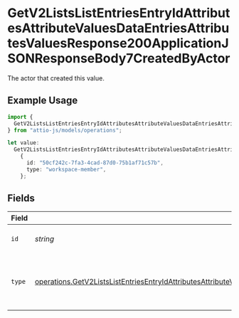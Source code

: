 # GetV2ListsListEntriesEntryIdAttributesAttributeValuesDataEntriesAttributesValuesResponse200ApplicationJSONResponseBody7CreatedByActor

The actor that created this value.

## Example Usage

```typescript
import {
  GetV2ListsListEntriesEntryIdAttributesAttributeValuesDataEntriesAttributesValuesResponse200ApplicationJSONResponseBody7CreatedByActor,
} from "attio-js/models/operations";

let value:
  GetV2ListsListEntriesEntryIdAttributesAttributeValuesDataEntriesAttributesValuesResponse200ApplicationJSONResponseBody7CreatedByActor =
    {
      id: "50cf242c-7fa3-4cad-87d0-75b1af71c57b",
      type: "workspace-member",
    };
```

## Fields

| Field                                                                                                                                                                                                                                                                                            | Type                                                                                                                                                                                                                                                                                             | Required                                                                                                                                                                                                                                                                                         | Description                                                                                                                                                                                                                                                                                      |
| ------------------------------------------------------------------------------------------------------------------------------------------------------------------------------------------------------------------------------------------------------------------------------------------------ | ------------------------------------------------------------------------------------------------------------------------------------------------------------------------------------------------------------------------------------------------------------------------------------------------ | ------------------------------------------------------------------------------------------------------------------------------------------------------------------------------------------------------------------------------------------------------------------------------------------------ | ------------------------------------------------------------------------------------------------------------------------------------------------------------------------------------------------------------------------------------------------------------------------------------------------ |
| `id`                                                                                                                                                                                                                                                                                             | *string*                                                                                                                                                                                                                                                                                         | :heavy_minus_sign:                                                                                                                                                                                                                                                                               | An ID to identify the actor.                                                                                                                                                                                                                                                                     |
| `type`                                                                                                                                                                                                                                                                                           | [operations.GetV2ListsListEntriesEntryIdAttributesAttributeValuesDataEntriesAttributesValuesResponse200ApplicationJSONResponseBody7Type](../../models/operations/getv2listslistentriesentryidattributesattributevaluesdataentriesattributesvaluesresponse200applicationjsonresponsebody7type.md) | :heavy_minus_sign:                                                                                                                                                                                                                                                                               | The type of actor. [Read more information on actor types here](/docs/actors).                                                                                                                                                                                                                    |